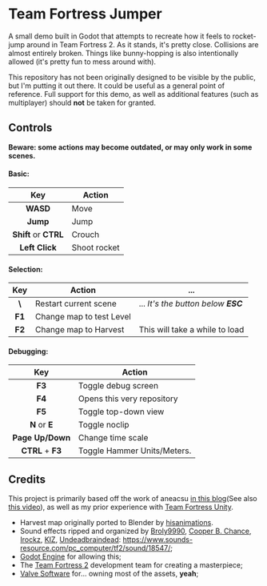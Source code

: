 # Team Fortress Jumper
A small demo built in Godot that attempts to recreate how it feels to rocket-jump around in Team Fortress 2.
As it stands, it's pretty close. Collisions are almost entirely broken. Things like bunny-hopping is also intentionally allowed (it's pretty fun to mess around with).

This repository has not been originally designed to be visible by the public, but I'm putting it out there. It could be useful as a general point of reference.
Full support for this demo, as well as additional features (such as multiplayer) should **not** be taken for granted.


## Controls

**Beware: some actions may become outdated, or may only work in some scenes.**

#### Basic:
| Key | Action |
| :-: | --- |
| **WASD** | Move
| **Jump** | Jump
| **Shift** or **CTRL** | Crouch
| **Left Click** | Shoot rocket

#### Selection:
| Key | Action | ... |
| :-: | --- | --- |
| **\\** | Restart current scene | ... _It's the button below **ESC**_
| **F1** | Change map to test Level 
| **F2** | Change map to Harvest | This will take a while to load

#### Debugging:
| Key | Action |
| :-: | --- |
| **F3** | Toggle debug screen
| **F4** | Opens this very repository
| **F5** | Toggle top-down view
| **N** or **E** | Toggle noclip
| **Page Up/Down** | Change time scale
| **CTRL** + **F3** | Toggle Hammer Units/Meters.


## Credits

This project is primarily based off the work of aneacsu [in this blog](https://aneacsu.com/blog/2023/04/09/quake-movement-godot)(See also [this video](https://www.youtube.com/watch?v=ssU6ec_um78)), as well as my prior experience with [Team Fortress Unity](https://www.youtube.com/watch?v=4WNybhStAE0).

- Harvest map originally ported to Blender by [hisanimations](https://www.youtube.com/@hisanimations).
- Sound effects ripped and organized by [Broly9990](https://www.sounds-resource.com/submitter/Broly9990/), [Cooper B. Chance](https://www.sounds-resource.com/submitter/Cooper+B.+Chance/), [Irockz](https://www.sounds-resource.com/submitter/Irockz/), [KIZ](https://www.sounds-resource.com/submitter/KIZ/), [Undeadbraindead](https://www.sounds-resource.com/submitter/Undeadbraindead/):
  https://www.sounds-resource.com/pc_computer/tf2/sound/18547/;
- [Godot Engine](https://godotengine.org/) for allowing this;
- The [Team Fortress 2](https://www.teamfortress.com/) development team for creating a masterpiece;
- [Valve Software](https://www.valvesoftware.com/it/) for... owning most of the assets, __yeah__;

